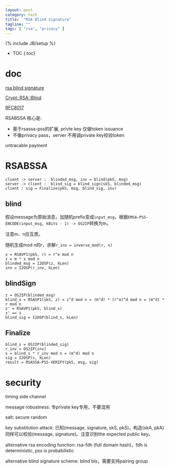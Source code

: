 ```yaml
---
layout: post
category: tech
title:  "RSA Blind Signature"
tagline: ""
tags: [ "rsa", "privacy" ] 
---
```

{% include JB/setup %}

* TOC
{:toc}

# doc 

[rsa blind signature](https://datatracker.ietf.org/doc/draft-irtf-cfrg-rsa-blind-signatures/)

[Crypt::RSA::Blind](https://metacpan.org/pod/Crypt::RSA::Blind)

[RFC8017](https://tools.ietf.org/html/rfc8017)

RSABSSA 核心是:
- 基于rsassa-pss的扩展, privte key 仅做token issuance
- 不像privacy pass，server 不用调private key校验token

untracable payment

# RSABSSA

    client -> server :  blinded_msg, inv = blind(pkS, msg)
    server -> client :  blind_sig = blind_sign(skS, blinded_msg)
    client : sig = Finalize(pkS, msg, blind_sig, inv)

## blind

假设message为原始消息，加随机prefix变成`input_msg`，根据`EMSA-PSS-ENCODE(input_msg, kBits - 1) -> OS2IP`转换为m。

注意m、n应互质。

随机生成mod n的r，求解`r_inv = inverse_mod(r, n)`

    x = RSAVP1(pkS, r) = r^e mod n 
    z = m * x mod n
    blinded_msg = I2OSP(z, kLen)
    inv = I2OSP(r_inv, kLen)

## blindSign

    z = OS2IP(blinded_msg)
    blind_s = RSASP1(skS, z) = z^d mod n = (m^d) * (r^e)^d mod n = (m^d) * r mod n
    z' = RSAVP1(pkS, blind_s)
    z' == z
    blind_sig = I2OSP(blind_s, kLen)

## Finalize

    blind_s = OS2IP(blinded_sig) 
    r_inv = OS2IP(inv)
    s = blind_s * r_inv mod n = (m^d) mod n
    sig = I2OSP(s, kLen)
    result = RSASSA-PSS-VERIFY(pkS, msg, sig)

# security

timing side channel

message robustness: 专private key专用，不要混用

salt: secure random

key substitution attack: 已知(message, signature, skS, pkS)，构造(skA, pkA)同样可以校验(message, signature)。注意识别the expected public key。

alternative rsa encoding function: rsa-fdh (full domain hash)，fdh is deterministic, pss is probabilistic

alternative blind signature scheme: blind bls，需要支持pairing group
